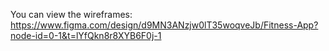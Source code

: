 You can view the wireframes:
https://www.figma.com/design/d9MN3ANzjw0lT35woqveJb/Fitness-App?node-id=0-1&t=lYfQkn8r8XYB6F0j-1
